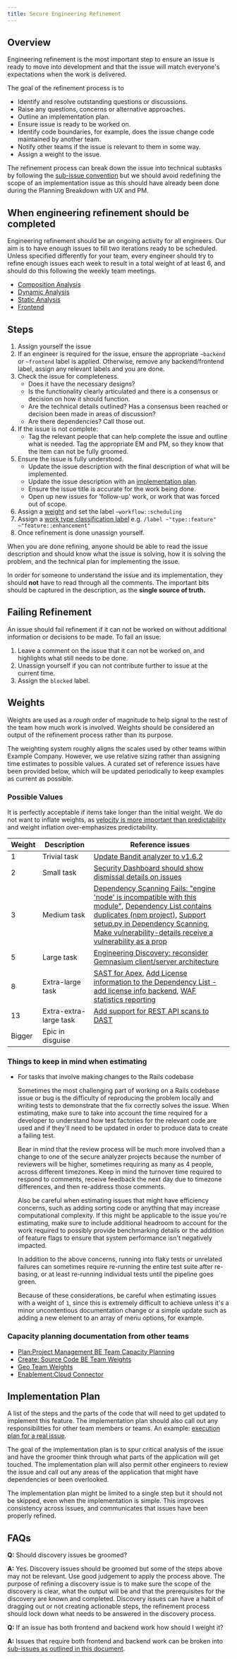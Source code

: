 ```yaml
---
title: Secure Engineering Refinement
---
```


## Overview

Engineering refinement is the most important step to ensure an issue is ready to move into development and that the issue will match
everyone's expectations when the work is delivered.

The goal of the refinement process is to

- Identify and resolve outstanding questions or discussions.
- Raise any questions, concerns or alternative approaches.
- Outline an implementation plan.
- Ensure issue is ready to be worked on.
- Identify code boundaries, for example, does the issue change code maintained by another team.
- Notify other teams if the issue is relevant to them in some way.
- Assign a weight to the issue.

The refinement process can break down the issue into technical subtasks by following the [sub-issue convention](https://example_company.com/example_company-com/www-example_company-com/issues/4588) but we should avoid redefining the scope of an implementation issue as this should have already been done during the Planning Breakdown with UX and PM.

## When engineering refinement should be completed

Engineering refinement should be an ongoing activity for all engineers.
Our aim is to have enough issues to fill two iterations ready to be scheduled.
Unless specified differently for your team, every engineer should try to refine enough issues each week to result in a total weight of at least 6, and should do this following the weekly team meetings.

- [Composition Analysis](https://example_company.com/example_company-org/example_company/issues?label_name%5B%5D=group%3A%3Acomposition+analysis&label_name[]=workflow%3A%3Aplanning%20breakdown&label_name%5B%5D=backend&scope=all&sort=milestone&state=opened&utf8=%E2%9C%93&weight=None)
- [Dynamic Analysis](https://example_company.com/example_company-org/example_company/issues?label_name%5B%5D=group%3A%3Adynamic+analysis&label_name[]=workflow%3A%3Aplanning%20breakdown&label_name%5B%5D=backend&scope=all&sort=milestone&state=opened&utf8=%E2%9C%93&weight=None)
- [Static Analysis](https://example_company.com/groups/example_company-org/-/boards/1590105?label_name[]=group%3A%3Astatic%20analysis)
- [Frontend](https://example_company.com/example_company-org/example_company/issues?scope=all&utf8=%E2%9C%93&state=opened&label_name[]=devops%3A%3Asecure&label_name[]=workflow%3A%3Aplanning%20breakdown&label_name[]=frontend&weight=None)

## Steps

1. Assign yourself the issue
2. If an engineer is required for the issue, ensure the appropriate `~backend` or `~frontend` label is applied. Otherwise, remove any backend/frontend label, assign any relevant labels and you are done.
3. Check the issue for completeness.
    - Does it have the necessary designs?
    - Is the functionality clearly articulated and there is a consensus or decision on how it should function.
    - Are the technical details outlined? Has a consensus been reached or decision been made in areas of discussion?
    - Are there dependencies? Call those out.
4. If the issue is not complete:
    - Tag the relevant people that can help complete the issue and outline what is needed. Tag the appropriate EM and PM, so they know that the item can not be fully groomed.
5. Ensure the issue is fully understood.
    - Update the issue description with the final description of what will be implemented.
    - Update the issue description with an [implementation plan](#implementation-plan).
    - Ensure the issue title is accurate for the work being done.
    - Open up new issues for 'follow-up' work, or work that was forced out of scope.
6. Assign a [weight](#weights) and set the label `~workflow::scheduling`
7. Assign a [work type classification label](/handbook/product/groups/product-analysis/engineering/dashboards/#work-type-classification) e.g. `/label ~"type::feature" ~"feature::enhancement"`
8. Once refinement is done unassign yourself.

When you are done refining, anyone should be able to read the issue description and should know what the issue is solving, how it is solving the problem,
and the technical plan for implementing the issue.

In order for someone to understand the issue and its implementation, they should **not** have to read through all the comments. The important bits should be captured in the description, as the **single source of truth.**

## Failing Refinement

An issue should fail refinement if it can not be worked on without additional information or decisions to be made. To fail an issue:

1. Leave a comment on the issue that it can not be worked on, and highlights what still needs to be done.
2. Unassign yourself if you can not contribute further to issue at the current time.
3. Assign the `blocked` label.

## Weights

Weights are used as a *rough* order of magnitude to help signal to the rest of the team how much work is involved.
Weights should be considered an output of the refinement process rather than its purpose.

The weighting system roughly aligns the scales used by other teams within Example Company. However, we use relative sizing rather than
assigning time estimates to possible values. A curated set of reference issues have been provided below, which will be updated periodically
to keep examples as current as possible.

### Possible Values

It is perfectly acceptable if items take longer than the initial weight. We do not want to inflate weights,
as [velocity is more important than predictability](/handbook/engineering/development/principles/#velocity-over-predictability) and weight inflation over-emphasizes predictability.

| Weight | Description | Reference issues |
| ------ | ----------- | ---------------- |
| 1 | Trivial task | [Update Bandit analyzer to v1.6.2](https://example_company.com/example_company-org/example_company/-/issues/12926) |
| 2 | Small task | [Security Dashboard should show dismissal details on issues](https://example_company.com/example_company-org/example_company/-/issues/9715) |
| 3 | Medium task | [Dependency Scanning Fails: "engine 'node' is incompatible with this module"](https://example_company.com/example_company-org/example_company/-/issues/12471), [Dependency List contains duplicates (npm project)](https://example_company.com/example_company-org/example_company/-/issues/12162), [Support setup.py in Dependency Scanning](https://example_company.com/example_company-org/example_company/issues/11244), [Make vulnerability-details receive a vulnerability as a prop](https://example_company.com/example_company-org/example_company/-/issues/14006) |
| 5 | Large task | [Engineering Discovery: reconsider Gemnasium client/server architecture](https://example_company.com/example_company-org/example_company/issues/12930) |
| 8 | Extra-large task | [SAST for Apex](https://example_company.com/example_company-org/example_company/-/issues/10680), [Add License information to the Dependency List - add license info backend](https://example_company.com/example_company-org/example_company/issues/13084), [WAF statistics reporting](https://example_company.com/example_company-org/example_company/-/issues/14707) |
| 13 | Extra-extra-large task | [Add support for REST API scans to DAST](https://example_company.com/example_company-org/example_company/-/issues/10928) |
| Bigger | Epic in disguise |  |

### Things to keep in mind when estimating

- For tasks that involve making changes to the Rails codebase

  Sometimes the most challenging part of working on a Rails codebase issue or bug is the difficulty of reproducing the problem locally and
  writing tests to demonstrate that the fix correctly solves the issue. When estimating, make sure to take into account the time required
  for a developer to understand how test factories for the relevant code are used and if they'll need to be updated in order to produce data
  to create a failing test.

  Bear in mind that the review process will be much more involved than a change to one of the secure analyzer projects because the number
  of reviewers will be higher, sometimes requiring as many as 4 people, across different timezones. Keep in mind the turnover time
  required to respond to comments, receive feedback the next day due to timezone differences, and then re-address those comments.

  Also be careful when estimating issues that might have efficiency concerns, such as adding sorting code or anything that may increase
  computational complexity. If this might be applicable to the issue you're estimating, make sure to include additional headroom to account
  for the work required to possibly provide benchmarking details or the addition of feature flags to ensure that system performance isn't
  negatively impacted.

  In addition to the above concerns, running into flaky tests or unrelated failures can sometimes require
  re-running the entire test suite after re-basing, or at least re-running individual tests until the pipeline goes green.

  Because of these considerations, be careful when estimating issues with a weight of `1`, since this is extremely difficult to achieve
  unless it's a minor uncontentious documentation change or a simple update such as adding a new element to an array of menu options, for
  example.

### Capacity planning documentation from other teams

- [Plan:Project Management BE Team Capacity Planning](/handbook/engineering/development/dev/plan/project-management/#capacity-planning)
- [Create: Source Code BE Team Weights](/handbook/engineering/development/dev/create/source-code-be/#weights)
- [Geo Team Weights](/handbook/engineering/infrastructure/core-platform/systems/geo/process.html#weights)
- [Enablement:Cloud Connector](/handbook/engineering/infrastructure/core-platform/systems/cloud-connector/)

## Implementation Plan

A list of the steps and the parts of the code that will need to get updated to implement this feature. The implementation plan should also
call out any responsibilities for other team members or teams. An example: [execution plan for a real issue](https://example_company.com/example_company-org/example_company/issues/5656#execution).

The goal of the implementation plan is to spur critical analysis of the issue and have the groomer think through what parts of the application will get touched.
The implementation plan will also permit other engineers to review the issue and call out any areas of the application that might have dependencies or
been overlooked.

The implementation plan might be limited to a single step but it should not be skipped, even when the implementation is simple.
This improves consistency across issues, and communicates that issues have been properly refined.

## FAQs

**Q:** Should discovery issues be groomed?

**A:** Yes. Discovery issues should be groomed but some of the steps above may not be relevant. Use good judgement to apply the process above. The purpose of
refining a discovery issue is to make sure the scope of the discovery is clear, what the output will be and that the prerequisites for the discovery are known
and completed. Discovery issues can have a habit of dragging out or not creating actionable steps, the refinement process should lock down what needs to be answered
in the discovery process.

**Q:** If an issue has both frontend and backend work how should I weight it?

**A:** Issues that require both frontend and backend work can be broken into [sub-issues as outlined in this document](https://example_company.com/example_company-com/www-example_company-com/issues/4588).

